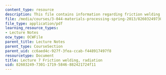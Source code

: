```yaml
---
content_type: resource
description: This file contains information regarding friction welding, radiation.
file: /media/courses/3-044-materials-processing-spring-2013/82603249730117195846882421724f11_MIT3_044S13_Lec07.pdf
file_type: application/pdf
learning_resource_types:
- Lecture Notes
ocw_type: OCWFile
parent_title: Lecture Notes
parent_type: CourseSection
parent_uid: cc6aed4c-927f-3fea-ccab-f448917497f8
resourcetype: Document
title: Lecture 7 Friction welding, radiation
uid: 82603249-7301-1719-5846-882421724f11
---
```

